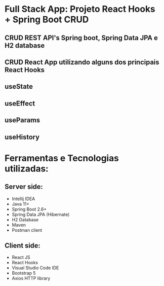 # Full Stack App: Projeto React Hooks + Spring Boot CRUD

## CRUD REST API's Spring boot, Spring Data JPA e H2 database

## CRUD React App utilizando alguns dos principais React Hooks

## useState

## useEffect

## useParams

## useHistory

# Ferramentas e Tecnologias utilizadas: 

## Server side:

 - Intellij IDEA
 - Java 11+
 - Spring Boot 2.6+
 - Spring Data JPA (Hibernate)
 - H2 Database
 - Maven
 - Postman client
 
 ## Client side:
 - React JS
 - React Hooks
 - Visual Studio Code IDE
 - Bootstrap 5
 - Axios HTTP library
